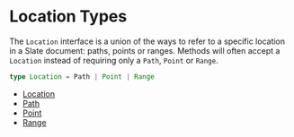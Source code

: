 # Location Types

The `Location` interface is a union of the ways to refer to a specific location in a Slate document: paths, points or ranges. Methods will often accept a `Location` instead of requiring only a `Path`, `Point` or `Range`.

```typescript
type Location = Path | Point | Range
```

- [Location](./location.md)
- [Path](./path.md)
- [Point](./point.md)
- [Range](./range.md)
